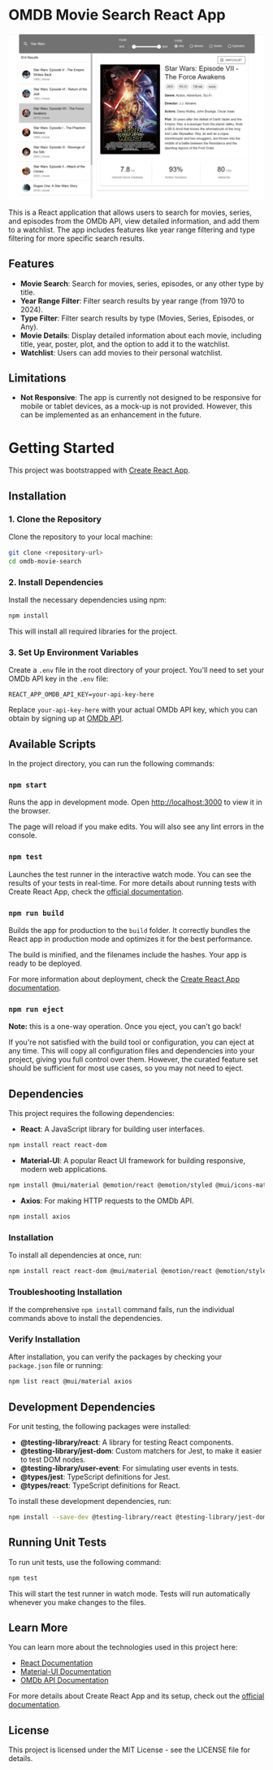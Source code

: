 # OMDB Movie Search React App 
![OMDB Movie Search React App ](public/omdb-movie-search-cover.png)

This is a React application that allows users to search for movies, series, and episodes from the OMDb API, view detailed information, and add them to a watchlist. The app includes features like year range filtering and type filtering for more specific search results.

## Features

- **Movie Search**: Search for movies, series, episodes, or any other type by title.
- **Year Range Filter**: Filter search results by year range (from 1970 to 2024).
- **Type Filter**: Filter search results by type (Movies, Series, Episodes, or Any).
- **Movie Details**: Display detailed information about each movie, including title, year, poster, plot, and the option to add it to the watchlist.
- **Watchlist**: Users can add movies to their personal watchlist.

## Limitations

- **Not Responsive**: The app is currently not designed to be responsive for mobile or tablet devices, as a mock-up is not provided. However, this can be implemented as an enhancement in the future.

# Getting Started

This project was bootstrapped with [Create React App](https://github.com/facebook/create-react-app).

## Installation

### 1. Clone the Repository

Clone the repository to your local machine:

```bash
git clone <repository-url>
cd omdb-movie-search
```

### 2. Install Dependencies

Install the necessary dependencies using npm:

```bash
npm install
```

This will install all required libraries for the project.

### 3. Set Up Environment Variables

Create a `.env` file in the root directory of your project. You'll need to set your OMDb API key in the `.env` file:

```env
REACT_APP_OMDB_API_KEY=your-api-key-here
```

Replace `your-api-key-here` with your actual OMDb API key, which you can obtain by signing up at [OMDb API](http://www.omdbapi.com/).

## Available Scripts

In the project directory, you can run the following commands:

### `npm start`

Runs the app in development mode. Open [http://localhost:3000](http://localhost:3000) to view it in the browser.

The page will reload if you make edits. You will also see any lint errors in the console.

### `npm test`

Launches the test runner in the interactive watch mode. You can see the results of your tests in real-time. For more details about running tests with Create React App, check the [official documentation](https://create-react-app.dev/docs/running-tests/).

### `npm run build`

Builds the app for production to the `build` folder. It correctly bundles the React app in production mode and optimizes it for the best performance.

The build is minified, and the filenames include the hashes. Your app is ready to be deployed.

For more information about deployment, check the [Create React App documentation](https://create-react-app.dev/docs/deployment/).

### `npm run eject`

**Note:** this is a one-way operation. Once you eject, you can't go back!

If you're not satisfied with the build tool or configuration, you can eject at any time. This will copy all configuration files and dependencies into your project, giving you full control over them. However, the curated feature set should be sufficient for most use cases, so you may not need to eject.

## Dependencies

This project requires the following dependencies:

- **React**: A JavaScript library for building user interfaces.
```bash
npm install react react-dom
```

- **Material-UI**: A popular React UI framework for building responsive, modern web applications.
```bash
npm install @mui/material @emotion/react @emotion/styled @mui/icons-material
```

- **Axios**: For making HTTP requests to the OMDb API.
```bash
npm install axios
```

### Installation

To install all dependencies at once, run:

```bash
npm install react react-dom @mui/material @emotion/react @emotion/styled @mui/icons-material axios
```

### Troubleshooting Installation

If the comprehensive `npm install` command fails, run the individual commands above to install the dependencies.

### Verify Installation

After installation, you can verify the packages by checking your `package.json` file or running:
```bash
npm list react @mui/material axios
```

## Development Dependencies

For unit testing, the following packages were installed:

- **@testing-library/react**: A library for testing React components.
- **@testing-library/jest-dom**: Custom matchers for Jest, to make it easier to test DOM nodes.
- **@testing-library/user-event**: For simulating user events in tests.
- **@types/jest**: TypeScript definitions for Jest.
- **@types/react**: TypeScript definitions for React.

To install these development dependencies, run:

```bash
npm install --save-dev @testing-library/react @testing-library/jest-dom @testing-library/user-event @types/jest @types/react
```

## Running Unit Tests

To run unit tests, use the following command:

```bash
npm test
```

This will start the test runner in watch mode. Tests will run automatically whenever you make changes to the files.

## Learn More

You can learn more about the technologies used in this project here:

- [React Documentation](https://reactjs.org/)
- [Material-UI Documentation](https://material-ui.com/)
- [OMDb API Documentation](http://www.omdbapi.com/)

For more details about Create React App and its setup, check out the [official documentation](https://create-react-app.dev/).

## License

This project is licensed under the MIT License - see the LICENSE file for details.
